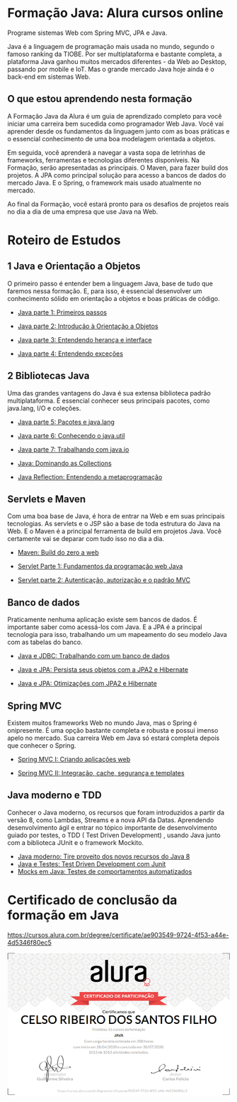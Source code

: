 # Formação Java: Alura cursos online 
Programe sistemas Web com Spring MVC, JPA e Java.

Java é a linguagem de programação mais usada no mundo, segundo o famoso ranking da TIOBE. Por ser multiplataforma e bastante completa, a plataforma Java ganhou muitos mercados diferentes - da Web ao Desktop, passando por mobile e IoT. Mas o grande mercado Java hoje ainda é o back-end em sistemas Web.

## O que estou aprendendo nesta formação

A Formação Java da Alura é um guia de aprendizado completo para você iniciar uma carreira bem sucedida como programador Web Java. Você vai aprender desde os fundamentos da linguagem junto com as boas práticas e o essencial conhecimento de uma boa modelagem orientada a objetos.

Em seguida, você aprenderá a navegar a vasta sopa de letrinhas de frameworks, ferramentas e tecnologias diferentes disponíveis. Na Formação, serão apresentadas as principais. O Maven, para fazer build dos projetos. A JPA como principal solução para acesso a bancos de dados do mercado Java. E o Spring, o framework mais usado atualmente no mercado.

Ao final da Formação, você estará pronto para os desafios de projetos reais no dia a dia de uma empresa que use Java na Web.

# Roteiro de Estudos

## 1 Java e Orientação a Objetos

O primeiro passo é entender bem a linguagem Java, base de tudo que faremos nessa formação. E, para isso, é essencial desenvolver um conhecimento sólido em orientação a objetos e boas práticas de código.

+ [Java parte 1: Primeiros passos](fundamentos)

+ [Java parte 2: Introdução à Orientação a Objetos](introducao-orientacao-objetos)

+ [Java parte 3: Entendendo herança e interface](entendendo-heranca-interface)

+ [Java parte 4: Entendendo exceções](entendendo-excecoes)

## 2 Bibliotecas Java 

Uma das grandes vantagens do Java é sua extensa biblioteca padrão multiplataforma. É essencial conhecer seus principais pacotes, como java.lang, I/O e coleções.

+ [Java parte 5: Pacotes e java.lang](pacotes-java-lang)

+ [Java parte 6: Conhecendo o java.util](conhecendo-java-util)

+ [Java parte 7: Trabalhando com java.io](trabalhando-java-io)

+ [Java: Dominando as Collections](dominando-collections)

+ [Java Reflection: Entendendo a metaprogramação](java-reflection-parte01)

## Servlets e Maven

Com uma boa base de Java, é hora de entrar na Web e em suas principais tecnologias. As servlets e o JSP são a base de toda estrutura do Java na Web. E o Maven é a principal ferramenta de build em projetos Java. Você certamente vai se deparar com tudo isso no dia a dia.

+ [Maven: Build do zero a web](maven)

+ [Servlet Parte 1: Fundamentos da programação web Java](servlet-parte01)

+ [Servlet parte 2: Autenticação, autorização e o padrão MVC](servlet-parte02)

## Banco de dados

Praticamente nenhuma aplicação existe sem bancos de dados. É importante saber como acessá-los com Java. E a JPA é a principal tecnologia para isso, trabalhando um um mapeamento do seu modelo Java com as tabelas do banco.

+ [Java e JDBC: Trabalhando com um banco de dados](JDBC)

+ [Java e JPA: Persista seus objetos com a JPA2 e Hibernate](JPA2-parte01)

+ [Java e JPA: Otimizações com JPA2 e Hibernate](JPA2-parte02)

## Spring MVC

Existem muitos frameworks Web no mundo Java, mas o Spring é onipresente. É uma opção bastante completa e robusta e possui imenso apelo no mercado. Sua carreira Web em Java só estará completa depois que conhecer o Spring.

+ [Spring MVC I: Criando aplicações web](Spring-MVC-parte01)

+ [Spring MVC II: Integração, cache, segurança e templates](Spring-MVC-parte02)

## Java moderno e TDD

Conhecer o Java moderno, os recursos que foram introduzidos a partir da versão 8, como Lambdas, Streams e a nova API da Datas.
Aprendendo desenvolvimento ágil e entrar no tópico importante de desenvolvimento guiado por testes, o TDD ( Test Driven Development) , usando Java junto com a biblioteca JUnit e o framework Mockito.

+ [Java moderno: Tire proveito dos novos recursos do Java 8](java8-lambdas)
+ [Java e Testes: Test Driven Development com Junit](java-tdd)
+ [Mocks em Java: Testes de comportamentos automatizados](java-mocks)

# Certificado de conclusão da formação em Java

https://cursos.alura.com.br/degree/certificate/ae903549-9724-4f53-a44e-4d5346f80ec5

![certificado](certificate-alura.png)
